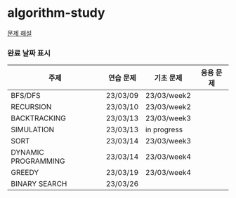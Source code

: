 # algorithm-study

[문제 해설](https://github.com/moon-zzyy/algorithm-study)

### 완료 날짜 표시
| 주제                  | 연습 문제    | 기초 문제       | 응용 문제 |
|---------------------|----------|-------------|-------|
| BFS/DFS             | 23/03/09 | 23/03/week2 | |
| RECURSION           | 23/03/10 | 23/03/week2 | |
| BACKTRACKING        | 23/03/13 | 23/03/week3 | |
| SIMULATION          | 23/03/13 | in progress | |
| SORT                | 23/03/14 | 23/03/week3 | |
| DYNAMIC PROGRAMMING | 23/03/14 | 23/03/week4 | |
| GREEDY              | 23/03/19 | 23/03/week4 | |
| BINARY SEARCH       | 23/03/26 |             | |